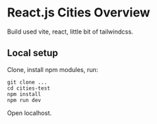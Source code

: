 # React.js Cities Overview

Build used vite, react, little bit of tailwindcss.

## Local setup

Clone, install npm modules, run:

```
git clone ...
cd cities-test
npm install
npm run dev
```

Open localhost.

